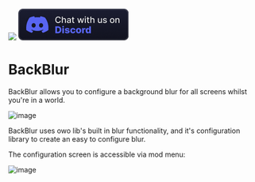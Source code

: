 ![](https://github.com/mineblock11/mineblock11/blob/master/fabric-api_64h.png?raw=true) [![](https://github.com/intergrav/devins-badges/blob/v2/assets/cozy/social/discord-plural_64h.png?raw=true)](https://discord.gg/UzHtJKqHny)

# BackBlur

BackBlur allows you to configure a background blur for all screens whilst you're in a world.

![image](https://github.com/mineblock11/BackBlur/assets/93472213/b367d0c5-6f78-4536-bb69-0a62cbac8b10)

BackBlur uses owo lib's built in blur functionality, and it's configuration library to create an easy to configure blur.

The configuration screen is accessible via mod menu:

![image](https://github.com/mineblock11/BackBlur/assets/93472213/9834d1de-ee53-4b70-a43c-6e5162bb33ee)

